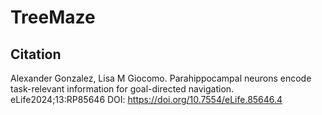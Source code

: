# TreeMaze

## Citation
Alexander Gonzalez, Lisa M Giocomo. Parahippocampal neurons encode task-relevant information for goal-directed navigation.
eLife2024;13:RP85646 DOI: https://doi.org/10.7554/eLife.85646.4
